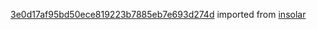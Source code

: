 [3e0d17af95bd50ece819223b7885eb7e693d274d](https://github.com/insolar/insolar/commit/3e0d17af95bd50ece819223b7885eb7e693d274d) imported from [insolar](https://github.com/insolar/insolar)

